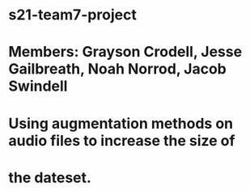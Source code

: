 # s21-team7-project
# Members: Grayson Crodell, Jesse Gailbreath, Noah Norrod, Jacob Swindell
#
# Using augmentation methods on audio files to increase the size of
# the dateset.
